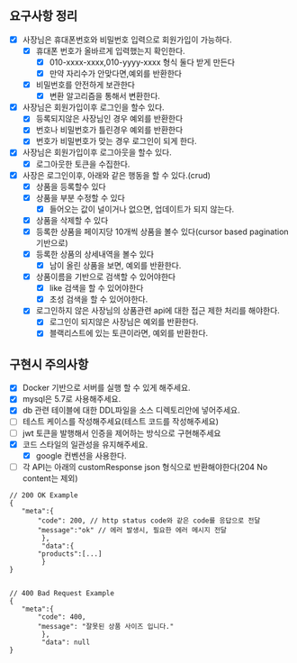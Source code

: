 ## 요구사항 정리

- [x] 사장님은 휴대폰번호와 비밀번호 입력으로 회원가입이 가능하다.
    - [x] 휴대폰 번호가 올바르게 입력했는지 확인한다.
        -[x] 010-xxxx-xxxx,010-yyyy-xxxx 형식 둘다 받게 만든다
        -[x] 만약 자리수가 안맞다면,예외를 반환한다
    -[x] 비밀번호를 안전하게 보관한다
        -[x] 변환 알고리즘을 통해서 변환한다.
-[x] 사장님은 회원가입이후 로그인을 할수 있다.
    -[x] 등록되지않은 사장님인 경우 예외를 반환한다
    -[x] 번호나 비밀번호가 틀린경우 예외를 반환한다
    -[x] 번호가 비밀번호가 맞는 경우 로그인이 되게 한다.
- [x] 사장님은 회원가입이후 로그아웃을 할수 있다.
    -[x] 로그아웃한 토큰을 수집한다.

-[x] 사장은 로그인이후, 아래와 같은 행동을 할 수 있다.(crud)
    -[x] 상품을 등록할수 있다
    -[x] 상품을 부분 수정할 수 있다
        -[x] 들어오는 값이 널이거나 없으면, 업데이트가 되지 않는다.
    - [x] 상품을 삭제할 수 있다
    - [x] 등록한 상품을 페이지당 10개씩 상품을 볼수 있다(cursor based pagination 기반으로)
    -[x] 등록한 상품의 상세내역을 볼수 있다
        -[x] 남이 올린 상품을 보면, 예외를 반환한다.
    -[x] 상품이름을 기반으로 검색할 수 있어야한다
        -[x] like 검색을 할 수 있어야한다
        -[x] 초성 검색을 할 수 있어야한다.
    -[x] 로그인하지 않은 사장님의 상품관련 api에 대한 접근 제한 처리를 해야한다.
        - [x] 로그인이 되지않은 사장님은 예외를 반환한다.
        - [x] 블랙리스트에 있는 토큰이라면, 예외를 반환한다.

## 구현시 주의사항

-[x] Docker 기반으로 서버를 실행 할 수 있게 해주세요.
-[x] mysql은 5.7로 사용해주세요.
-[x] db 관련 테이블에 대한 DDL파일을 소스 디렉토리안에 넣어주세요.
-[ ] 테스트 케이스를 작성해주세요(테스트 코드를 작성해주세요)
-[ ] jwt 토큰을 발행해서 인증을 제어하는 방식으로 구현해주세요
-[x] 코드 스타일의 일관성을 유지해주세요.
    -[x] google 컨벤션을 사용한다.
- [ ] 각 API는 아래의 customResponse json 형식으로 반환해야한다(204 No content는 제외)

```dbn-psql
// 200 OK Example 
{
   "meta":{
       "code": 200, // http status code와 같은 code를 응답으로 전달 
       "message":"ok" // 에러 발생시, 필요한 에러 메시지 전달 
		}, 
		"data":{
       "products":[...]
		}
}


// 400 Bad Request Example 
{
   "meta":{
       "code": 400,
       "message": "잘못된 상품 사이즈 입니다."
		},
		"data": null 
}

```